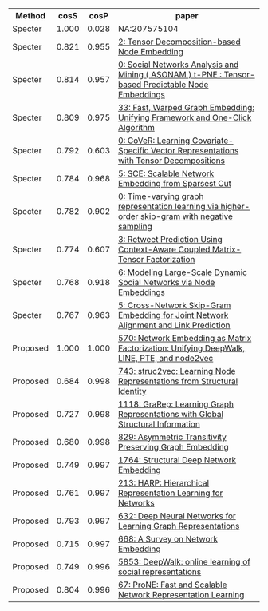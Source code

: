 <html><table><tr>
<th>Method</th>
<th>cosS</th>
<th>cosP</th>
<th>paper</th>
</tr>
<tr>
<td>Specter</td>
<td>1.000</td>
<td>0.028</td>
<td>NA:207575104</td>
</tr>
<tr>
<td>Specter</td>
<td>0.821</td>
<td>0.955</td>
<td><a href="https://www.semanticscholar.org/paper/caf62d01973006bed5e67f405550857f9b21914d">2: Tensor Decomposition-based Node Embedding</a></td>
</tr>
<tr>
<td>Specter</td>
<td>0.814</td>
<td>0.957</td>
<td><a href="https://www.semanticscholar.org/paper/43322dcc450a8a3ce03ec89d60a206df8b9b8956">0: Social Networks Analysis and Mining ( ASONAM ) t-PNE : Tensor-based Predictable Node Embeddings</a></td>
</tr>
<tr>
<td>Specter</td>
<td>0.809</td>
<td>0.975</td>
<td><a href="https://www.semanticscholar.org/paper/406b5b1f350a4f51391da29fcfa2a6800dc33973">33: Fast, Warped Graph Embedding: Unifying Framework and One-Click Algorithm</a></td>
</tr>
<tr>
<td>Specter</td>
<td>0.792</td>
<td>0.603</td>
<td><a href="https://www.semanticscholar.org/paper/49e0f5cac813f7c596f57e2480382f16385dcee9">0: CoVeR: Learning Covariate-Specific Vector Representations with Tensor Decompositions</a></td>
</tr>
<tr>
<td>Specter</td>
<td>0.784</td>
<td>0.968</td>
<td><a href="https://www.semanticscholar.org/paper/a6eba98f2287b76831c94881b281e16e0fd9633e">5: SCE: Scalable Network Embedding from Sparsest Cut</a></td>
</tr>
<tr>
<td>Specter</td>
<td>0.782</td>
<td>0.902</td>
<td><a href="https://www.semanticscholar.org/paper/b87c8c07ecb0c129150d3cbde191d09c9bd8b434">0: Time-varying graph representation learning via higher-order skip-gram with negative sampling</a></td>
</tr>
<tr>
<td>Specter</td>
<td>0.774</td>
<td>0.607</td>
<td><a href="https://www.semanticscholar.org/paper/a70a8abe77d9351f4860b6b75da7c9cdc4488aed">3: Retweet Prediction Using Context-Aware Coupled Matrix-Tensor Factorization</a></td>
</tr>
<tr>
<td>Specter</td>
<td>0.768</td>
<td>0.918</td>
<td><a href="https://www.semanticscholar.org/paper/dec30c1eb311daca7f680117368d25b9e2a6e33d">6: Modeling Large-Scale Dynamic Social Networks via Node Embeddings</a></td>
</tr>
<tr>
<td>Specter</td>
<td>0.767</td>
<td>0.963</td>
<td><a href="https://www.semanticscholar.org/paper/3608eced135f5f405f0f45635ed7f44d26cd3baf">5: Cross-Network Skip-Gram Embedding for Joint Network Alignment and Link Prediction</a></td>
</tr>
<tr>
<td>Proposed</td>
<td>1.000</td>
<td>1.000</td>
<td><a href="https://www.semanticscholar.org/paper/908272f8e6340971600148d4e73f50e1e8843aaf">570: Network Embedding as Matrix Factorization: Unifying DeepWalk, LINE, PTE, and node2vec</a></td>
</tr>
<tr>
<td>Proposed</td>
<td>0.684</td>
<td>0.998</td>
<td><a href="https://www.semanticscholar.org/paper/0f7f5679615effcc4c9b98cf2deb17c30744a6d7">743: struc2vec: Learning Node Representations from Structural Identity</a></td>
</tr>
<tr>
<td>Proposed</td>
<td>0.727</td>
<td>0.998</td>
<td><a href="https://www.semanticscholar.org/paper/c2fd72cb2a77941e655b5d949d0d59b01e173c3b">1118: GraRep: Learning Graph Representations with Global Structural Information</a></td>
</tr>
<tr>
<td>Proposed</td>
<td>0.680</td>
<td>0.998</td>
<td><a href="https://www.semanticscholar.org/paper/07627bf7eb649220ffbcdf6bf233e3a4a76e8590">829: Asymmetric Transitivity Preserving Graph Embedding</a></td>
</tr>
<tr>
<td>Proposed</td>
<td>0.749</td>
<td>0.997</td>
<td><a href="https://www.semanticscholar.org/paper/d0b7c8828f0fca4dd901674e8fb5bd464a187664">1764: Structural Deep Network Embedding</a></td>
</tr>
<tr>
<td>Proposed</td>
<td>0.761</td>
<td>0.997</td>
<td><a href="https://www.semanticscholar.org/paper/ee9cc8e663d650ae96405ad680d6447066e6fb23">213: HARP: Hierarchical Representation Learning for Networks</a></td>
</tr>
<tr>
<td>Proposed</td>
<td>0.793</td>
<td>0.997</td>
<td><a href="https://www.semanticscholar.org/paper/1a37f07606d60df365d74752857e8ce909f700b3">632: Deep Neural Networks for Learning Graph Representations</a></td>
</tr>
<tr>
<td>Proposed</td>
<td>0.715</td>
<td>0.997</td>
<td><a href="https://www.semanticscholar.org/paper/ce840188f3395815201b7da49f9bb40d24fc046a">668: A Survey on Network Embedding</a></td>
</tr>
<tr>
<td>Proposed</td>
<td>0.749</td>
<td>0.996</td>
<td><a href="https://www.semanticscholar.org/paper/fff114cbba4f3ba900f33da574283e3de7f26c83">5853: DeepWalk: online learning of social representations</a></td>
</tr>
<tr>
<td>Proposed</td>
<td>0.804</td>
<td>0.996</td>
<td><a href="https://www.semanticscholar.org/paper/f19b884089a3215da5715779bff11dc70fe47ad5">67: ProNE: Fast and Scalable Network Representation Learning</a></td>
</tr>
</table></html>
